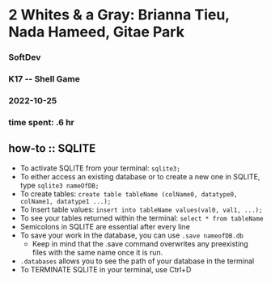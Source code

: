 # 2 Whites & a Gray: Brianna Tieu, Nada Hameed, Gitae Park
### SoftDev
### K17 -- Shell Game
### 2022-10-25
### time spent: .6 hr

## how-to :: SQLITE
* To activate SQLITE from your terminal: ```sqlite3;```
* To either access an existing database or to create a new one in SQLITE, type ```sqlite3 nameOfDB;```
* To create tables: ```create table tableName (colName0, datatype0, colName1, datatype1 ...);```
* To Insert table values: ```insert into tableName values(val0, val1, ...);```
* To see your tables returned within the terminal: ```select * from tableName```
* Semicolons in SQLITE are essential after every line
* To save your work in the database, you can use ```.save nameofDB.db```
    * Keep in mind that the .save command overwrites any preexisting files with the same name once it is run. 
* ```.databases``` allows you to see the path of your database in the terminal
* To TERMINATE SQLITE in your terminal, use Ctrl+D